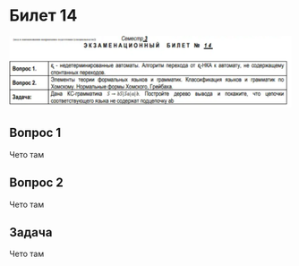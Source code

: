 
# Билет 14

![image.png](5d1c45c1-d753-4534-a3e0-50d8753d8a47.png)

## Вопрос 1

Чето там

## Вопрос 2

Чето там

## Задача

Чето там